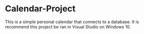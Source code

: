 # Calendar-Project

This is a simple personal calendar that connects to a database. It is recommend this project be ran in Visual Studio on Windows 10. 
